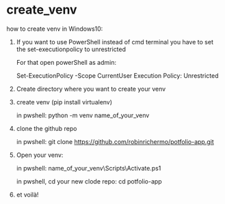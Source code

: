 # create_venv
how to create venv in Windows10:

1) If you want to use PowerShell instead of cmd terminal you have to set the set-executionpolicy to unrestricted

    For that open powerShell as admin:
    
    Set-ExecutionPolicy -Scope CurrentUser
    Execution Policy: Unrestricted

2) Create directory where you want to create your venv


3) create venv (pip install virtualenv)

    in pwshell: python -m venv name_of_your_venv


4) clone the github repo

    in pwshell: git clone https://github.com/robinrichermo/potfolio-app.git


5) Open your venv:

    in pwshell: name_of_your_venv\Scripts\Activate.ps1
    
    in pwshell, cd your new clode repo: cd potfolio-app


5) et voilà!
